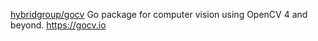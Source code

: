 

[hybridgroup/gocv](https://github.com/hybridgroup/gocv)
Go package for computer vision using OpenCV 4 and beyond. https://gocv.io




